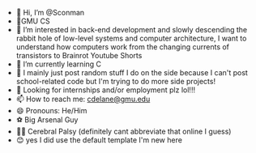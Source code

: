- 👋 Hi, I’m @Sconman
- 🏫GMU CS
- 👀 I’m interested in back-end development and slowly descending the rabbit hole of low-level systems and computer architecture, I want to understand how computers work from the changing currents of transistors to Brainrot Youtube Shorts
- 🌱 I’m currently learning C 
- 💞️ I mainly just post random stuff I do on the side because I can't post school-related code but I'm trying to do more side projects!
- 🙏 Looking for internships and/or employment plz lol!!!
- 📫 How to reach me: cdelane@gmu.edu
- 😄 Pronouns: He/Him 
- ⚽ Big Arsenal Guy 
- 👨‍🦽 Cerebral Palsy (definitely cant abbreviate that online I guess)
- 😊 yes I did use the default template I'm new here
  

<!---
Sconman/Sconman is a ✨ special ✨ repository because its `README.md` (this file) appears on your GitHub profile.
You can click the Preview link to take a look at your changes.
--->
